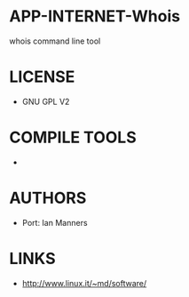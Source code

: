 APP-INTERNET-Whois
==================

whois command line tool


LICENSE
===============
* GNU GPL V2

COMPILE TOOLS
===============
* 

AUTHORS
===============
* Port: Ian Manners

LINKS
===============
* http://www.linux.it/~md/software/
